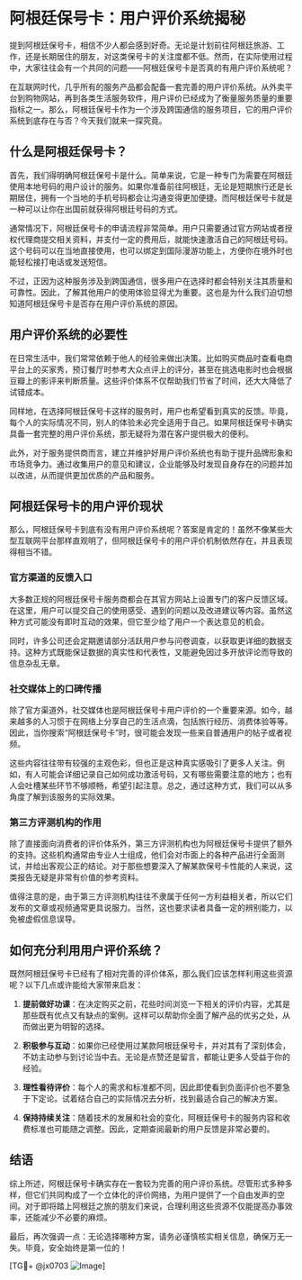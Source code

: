# 阿根廷保号卡：用户评价系统揭秘

提到阿根廷保号卡，相信不少人都会感到好奇。无论是计划前往阿根廷旅游、工作，还是长期居住的朋友，对这类保号卡的关注度都不低。然而，在实际使用过程中，大家往往会有一个共同的问题——阿根廷保号卡是否真的有用户评价系统呢？

在互联网时代，几乎所有的服务产品都会配备一套完善的用户评价系统。从外卖平台到购物网站，再到各类生活服务软件，用户评价已经成为了衡量服务质量的重要指标之一。那么，阿根廷保号卡作为一个涉及跨国通信的服务项目，它的用户评价系统到底存在与否？今天我们就来一探究竟。

## 什么是阿根廷保号卡？

首先，我们得明确阿根廷保号卡是什么。简单来说，它是一种专门为需要在阿根廷使用本地号码的用户设计的服务。如果你准备前往阿根廷，无论是短期旅行还是长期居住，拥有一个当地的手机号码都会让沟通变得更加便捷。而阿根廷保号卡就是一种可以让你在出国前就获得阿根廷号码的方式。

通常情况下，阿根廷保号卡的申请流程非常简单。用户只需要通过官方网站或者授权代理商提交相关资料，并支付一定的费用后，就能快速激活自己的阿根廷号码。这个号码可以在当地直接使用，也可以绑定到国际漫游功能上，方便你在境外时也能轻松接打电话或发送短信。

不过，正因为这种服务涉及到跨国通信，很多用户在选择时都会特别关注其质量和可靠性。因此，了解其他用户的使用体验显得尤为重要。这也是为什么我们迫切想知道阿根廷保号卡是否存在用户评价系统的原因。

## 用户评价系统的必要性

在日常生活中，我们常常依赖于他人的经验来做出决策。比如购买商品时查看电商平台上的买家秀，预订餐厅时参考大众点评上的评分，甚至在挑选电影时也会根据豆瓣上的影评来判断质量。这些评价体系不仅帮助我们节省了时间，还大大降低了试错成本。

同样地，在选择阿根廷保号卡这样的服务时，用户也希望看到真实的反馈。毕竟，每个人的实际情况不同，别人的体验未必完全适用于自己。如果阿根廷保号卡确实具备一套完整的用户评价系统，那无疑将为潜在客户提供极大的便利。

此外，对于服务提供商而言，建立并维护好用户评价系统也有助于提升品牌形象和市场竞争力。通过收集用户的意见和建议，企业能够及时发现自身存在的问题并加以改进，从而提供更加优质的产品和服务。

## 阿根廷保号卡的用户评价现状

那么，阿根廷保号卡到底有没有用户评价系统呢？答案是肯定的！虽然不像某些大型互联网平台那样直观明了，但阿根廷保号卡的用户评价机制依然存在，并且表现得相当不错。

### 官方渠道的反馈入口

大多数正规的阿根廷保号卡服务商都会在其官方网站上设置专门的客户反馈区域。在这里，用户可以提交自己的使用感受、遇到的问题以及改进建议等内容。虽然这种方式可能没有即时互动的效果，但它至少给了用户一个表达意见的机会。

同时，许多公司还会定期邀请部分活跃用户参与问卷调查，以获取更详细的数据支持。这种方式既能保证数据的真实性和代表性，又能避免因过多开放评论而导致的信息杂乱无章。

### 社交媒体上的口碑传播

除了官方渠道外，社交媒体也是阿根廷保号卡用户评价的一个重要来源。如今，越来越多的人习惯于在网络上分享自己的生活点滴，包括旅行经历、消费体验等等。因此，当你搜索“阿根廷保号卡”时，很可能会发现一些来自普通用户的帖子或者视频。

这些内容往往带有较强的主观色彩，但也正是这种真实感吸引了更多人关注。例如，有人可能会详细记录自己如何成功激活号码，又有哪些需要注意的地方；也有人会吐槽某些环节不够顺畅，希望引起注意。总之，通过这种方式，我们可以从多角度了解到该服务的实际效果。

### 第三方评测机构的作用

除了直接面向消费者的评价体系外，第三方评测机构也为阿根廷保号卡提供了额外的支持。这些机构通常由专业人士组成，他们会对市面上的各种产品进行全面测试，并给出客观公正的结论。对于那些想要深入了解某款保号卡性能的人来说，这类报告无疑是非常有价值的参考资料。

值得注意的是，由于第三方评测机构往往不隶属于任何一方利益相关者，所以它们发布的文章或视频通常更具说服力。当然，这也要求读者具备一定的辨别能力，以免被虚假信息误导。

## 如何充分利用用户评价系统？

既然阿根廷保号卡已经有了相对完善的评价体系，那么我们应该怎样利用这些资源呢？以下几点或许能给大家带来启发：

1. **提前做好功课**：在决定购买之前，花些时间浏览一下相关的评价内容，尤其是那些既有优点又有缺点的案例。这样可以帮助你全面了解产品的优劣之处，从而做出更为明智的选择。

2. **积极参与互动**：如果你已经使用过某款阿根廷保号卡，并对其有了深刻体会，不妨主动参与到讨论当中去。无论是点赞还是留言，都能让更多人受益于你的经验。

3. **理性看待评价**：每个人的需求和标准都不同，因此即使看到负面评价也不要急于下定论。试着结合自己的实际情况去分析，找到最适合自己的解决方案。

4. **保持持续关注**：随着技术的发展和社会的变化，阿根廷保号卡的服务内容和收费标准也可能随之调整。因此，定期查阅最新的用户反馈是非常必要的。

## 结语

综上所述，阿根廷保号卡确实存在一套较为完善的用户评价系统。尽管形式多种多样，但它们共同构成了一个立体化的评价网络，为用户提供了一个自由发声的空间。对于即将踏上阿根廷之旅的朋友们来说，合理利用这些资源不仅能提高办事效率，还能减少不必要的麻烦。

最后，再次强调一点：无论选择哪种方案，请务必谨慎核实相关信息，确保万无一失。毕竟，安全始终是第一位的！

[TG💪+ @jx0703 ![Image](https://github.com/user-attachments/assets/dbca1d08-cadb-493c-b0ec-ad6f7a83f270)]